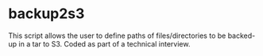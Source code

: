 # backup2s3

This script allows the user to define paths of files/directories to be backed-up in a tar to S3.
Coded as part of a technical interview.
